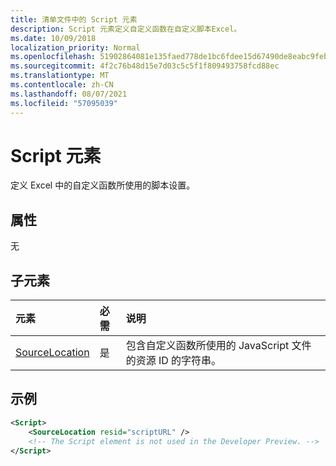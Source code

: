 ```yaml
---
title: 清单文件中的 Script 元素
description: Script 元素定义自定义函数在自定义脚本Excel。
ms.date: 10/09/2018
localization_priority: Normal
ms.openlocfilehash: 51902864081e135faed778de1bc6fdee15d67490de8eabc9febf493cb0c09889
ms.sourcegitcommit: 4f2c76b48d15e7d03c5c5f1f809493758fcd88ec
ms.translationtype: MT
ms.contentlocale: zh-CN
ms.lasthandoff: 08/07/2021
ms.locfileid: "57095039"
---
```

# <a name="script-element"></a>Script 元素

定义 Excel 中的自定义函数所使用的脚本设置。

## <a name="attributes"></a>属性

无

## <a name="child-elements"></a>子元素

|元素  |  必需  |  说明  |
|:-----|:-----|:-----|
|  [SourceLocation](customfunctionssourcelocation.md)  |  是  | 包含自定义函数所使用的 JavaScript 文件的资源 ID 的字符串。|

## <a name="example"></a>示例

```xml
<Script>
    <SourceLocation resid="scriptURL" />
    <!-- The Script element is not used in the Developer Preview. -->
</Script>
```

